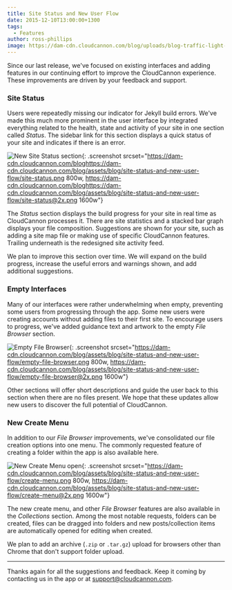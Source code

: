 ```yaml
---
title: Site Status and New User Flow
date: 2015-12-10T13:00:00+1300
tags:
  - Features
author: ross-phillips
image: https://dam-cdn.cloudcannon.com/blog/uploads/blog-traffic-light-suspended.jpg
---
```

Since our last release, we've focused on existing interfaces and adding features in our continuing effort to improve the CloudCannon experience. These improvements are driven by your feedback and support.

### Site Status

Users were repeatedly missing our indicator for Jekyll build errors. We've made this much more prominent in the user interface by integrated everything related to the health, state and activity of your site in one section called *Status*. The sidebar link for this section displays a quick status of your site and indicates if there is an error.

![New Site Status section](https://dam-cdn.cloudcannon.com/blog/assets/blog/site-status-and-new-user-flow/site-status.png){: .screenshot srcset="https://dam-cdn.cloudcannon.com/bloghttps://dam-cdn.cloudcannon.com/blog/assets/blog/site-status-and-new-user-flow/site-status.png 800w, https://dam-cdn.cloudcannon.com/bloghttps://dam-cdn.cloudcannon.com/blog/assets/blog/site-status-and-new-user-flow/site-status@2x.png 1600w"}

The *Status* section displays the build progress for your site in real time as CloudCannon processes it. There are site statistics and a stacked bar graph displays your file composition. Suggestions are shown for your site, such as adding a site map file or making use of specific CloudCannon features. Trailing underneath is the redesigned site activity feed.

We plan to improve this section over time. We will expand on the build progress, increase the useful errors and warnings shown, and add additional suggestions.

### Empty Interfaces

Many of our interfaces were rather underwhelming when empty, preventing some users from progressing through the app. Some new users were creating accounts without adding files to their first site. To encourage users to progress, we've added guidance text and artwork to the empty *File Browser* section.

![Empty File Browser](https://dam-cdn.cloudcannon.com/blog/assets/blog/site-status-and-new-user-flow/empty-file-browser.png){: .screenshot srcset="https://dam-cdn.cloudcannon.com/blog/assets/blog/site-status-and-new-user-flow/empty-file-browser.png 800w, https://dam-cdn.cloudcannon.com/blog/assets/blog/site-status-and-new-user-flow/empty-file-browser@2x.png 1600w"}

Other sections will offer short descriptions and guide the user back to this section when there are no files present. We hope that these updates allow new users to discover the full potential of CloudCannon.

### New Create Menu

In addition to our *File Browser* improvements, we've consolidated our file creation options into one menu. The commonly requested feature of creating a folder within the app is also available here.

![New Create Menu open](https://dam-cdn.cloudcannon.com/blog/assets/blog/site-status-and-new-user-flow/create-menu.png){: .screenshot srcset="https://dam-cdn.cloudcannon.com/blog/assets/blog/site-status-and-new-user-flow/create-menu.png 800w, https://dam-cdn.cloudcannon.com/blog/assets/blog/site-status-and-new-user-flow/create-menu@2x.png 1600w"}

The new create menu, and other *File Browser* features are also available in the *Collections* section. Among the most notable requests, folders can be created, files can be dragged into folders and new posts/collection items are automatically opened for editing when created.

We plan to add an archive (`.zip` or `.tar.gz`) upload for browsers other than Chrome that don't support folder upload.

---

Thanks again for all the suggestions and feedback. Keep it coming by contacting us in the app or at [support@cloudcannon.com](mailto:support@cloudcannon.com).
